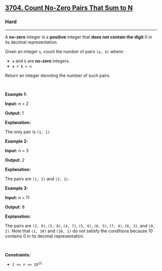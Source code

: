 <h2><a href="https://leetcode.com/problems/count-no-zero-pairs-that-sum-to-n/">3704. Count No-Zero Pairs That Sum to N</a></h2><h3>Hard</h3><hr><p>A <strong>no-zero</strong> integer is a <strong>positive</strong> integer that <strong>does not contain the digit</strong> 0 in its decimal representation.</p>

<p>Given an integer <code>n</code>, count the number of pairs <code>(a, b)</code> where:</p>

<ul>
	<li><code>a</code> and <code>b</code> are <strong>no-zero</strong> integers.</li>
	<li><code>a + b = n</code></li>
</ul>

<p>Return an integer denoting the number of such pairs.</p>

<p>&nbsp;</p>
<p><strong class="example">Example 1:</strong></p>

<div class="example-block">
<p><strong>Input:</strong> <span class="example-io">n = 2</span></p>

<p><strong>Output:</strong> <span class="example-io">1</span></p>

<p><strong>Explanation:</strong></p>

<p>The only pair is <code>(1, 1)</code>.</p>
</div>

<p><strong class="example">Example 2:</strong></p>

<div class="example-block">
<p><strong>Input:</strong> <span class="example-io">n = 3</span></p>

<p><strong>Output:</strong> <span class="example-io">2</span></p>

<p><strong>Explanation:</strong></p>

<p>The pairs are <code>(1, 2)</code> and <code>(2, 1)</code>.</p>
</div>

<p><strong class="example">Example 3:</strong></p>

<div class="example-block">
<p><strong>Input:</strong> <span class="example-io">n = 11</span></p>

<p><strong>Output:</strong> <span class="example-io">8</span></p>

<p><strong>Explanation:</strong></p>

<p>The pairs are <code>(2, 9)</code>, <code>(3, 8)</code>, <code>(4, 7)</code>, <code>(5, 6)</code>, <code>(6, 5)</code>, <code>(7, 4)</code>, <code>(8, 3)</code>, and <code>(9, 2)</code>. Note that <code>(1, 10)</code> and <code>(10, 1)</code> do not satisfy the conditions because 10 contains 0 in its decimal representation.</p>
</div>

<p>&nbsp;</p>
<p><strong>Constraints:</strong></p>

<ul>
	<li><code>2 &lt;= n &lt;= 10<sup>15</sup></code></li>
</ul>
